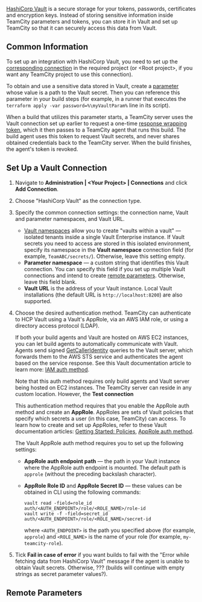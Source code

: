 [//]: # (title: HashiCorp Vault Intergration)

[HashiCorp Vault](https://www.vaultproject.io) is a secure storage for your tokens, passwords, certificates and encryption keys. Instead of storing sensitive information inside TeamCity parameters and tokens, you can store it in Vault and set up TeamCity so that it can securely access this data from Vault.

## Common Information

To set up an integration with HashiCorp Vault, you need to set up the [corresponding connection](configuring-connections.md) in the required project (or &lt;Root project&gt;, if you want any TeamCity project to use this connection).

To obtain and use a sensitive data stored in Vault, create a [parameter](configuring-build-parameters.md) whose value is a path to the Vault secret. Then you can reference this parameter in your build steps (for example, in a [](command-line.md) runner that executes the `terraform apply -var password=%\myVaultParam%` line in its script).

When a build that utilizes this parameter starts, a TeamCity server uses the Vault connection set up earlier to request a one-time [response wrapping token](https://developer.hashicorp.com/vault/docs/concepts/response-wrapping), which it then passes to a TeamCity agent that runs this build. The build agent uses this token to request Vault secrets, and never shares obtained credentials back to the TeamCity server. When the build finishes, the agent's token is revoked.

## Set Up a Vault Connection

1. Navigate to **Administration | &lt;Your Project&gt; | Connections** and click **Add Connection**.
2. Choose "HashiCorp Vault" as the connection type.
3. Specify the common connection settings: the connection name, Vault and parameter namespaces, and Vault URL.

   * [Vault namespaces](https://developer.hashicorp.com/vault/docs/enterprise/namespaces) allow you to create "vaults within a vault" — isolated tenants inside a single Vault Enterprise instance. If Vault secrets you need to access are stored in this isolated environment, specify its namespace in the **Vault namespace** connection field (for example, `TeamABC/secrets/`). Otherwise, leave this setting empty.
   * **Parameter namespace** — a custom string that identifies this Vault connection. You can specify this field if you set up multiple Vault connections and intend to create [remote parameters](#Remote+Parameters). Otherwise, leave this field blank.
   * **Vault URL** is the address of your Vault instance. Local Vault installations (the default URL is `http://localhost:8200`) are also supported.

4. Choose the desired authentication method. TeamCity can authenticate to HCP Vault using a Vault's AppRole, via an AWS IAM role, or using a directory access protocol (LDAP).

    <tabs>
    
    <tab title="AWS IAM Auth">
    
    If both your build agents and Vault are hosted on AWS EC2 instances, you can let build agents to automatically communicate with Vault. Agents send signed [GetCallerIdentity](https://docs.aws.amazon.com/STS/latest/APIReference/API_GetCallerIdentity.html) queries to the Vault server, which forwards them to the AWS STS service and authenticates the agent based on the service response. See this Vault documentation article to learn more: [IAM auth method](https://developer.hashicorp.com/vault/docs/auth/aws#iam-auth-method).
    
    Note that this auth method requires only build agents and Vault server being hosted on EC2 instances. The TeamCity server can reside in any custom location. However, the **Test connection** 
    </tab>
    
    <tab title="Vault AppRole">
    
    This authentication method requires that you enable the AppRole auth method and create an **AppRole**. AppRoles are sets of Vault policies that specify which secrets a user (in this case, TeamCity) can access. To learn how to create and set up AppRoles, refer to these Vault documentation articles: [Getting Started: Policies](https://developer.hashicorp.com/vault/tutorials/getting-started/getting-started-policies), [AppRole auth method](https://developer.hashicorp.com/vault/docs/auth/approle).
    
    The Vault AppRole auth method requires you to set up the following settings:
    
    * **AppRole auth endpoint path** — the path in your Vault instance where the AppRole auth endpoint is mounted. The default path is `approle` (without the preceding backslash character).
          
    * **AppRole Role ID** and **AppRole Secret ID** — these values can be obtained in CLI using the following commands:
          
        ```Plain Text
        vault read -field=role_id auth/<AUTH_ENDPOINT>/role/<ROLE_NAME>/role-id
        vault write -f -field=secret_id auth/<AUTH_ENDPOINT>/role/<ROLE_NAME>/secret-id  
        ```
              
        where `<AUTH_ENDPOINT>` is the path you specified above (for example, `approle`) and `<ROLE_NAME>` is the name of your role (for example, `my-teamcity-role`).
    
    </tab>
    
    <tab title="LDAP Auth">
    
    </tab>
    </tabs>

5. Tick **Fail in case of error** if you want builds to fail with the "Error while fetching data from HashiCorp Vault" message if the agent is unable to obtain Vault secrets. Otherwise, ??? (builds will continue with empty strings as secret parameter values?).


## Remote Parameters
